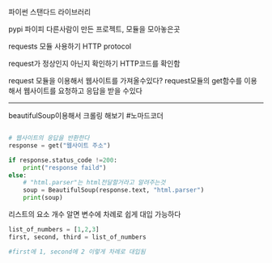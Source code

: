 파이썬 스탠다드 라이브러리

pypi 파이피
다른사람이 만든 프로젝트, 모듈을 모아놓은곳

requests 모듈 사용하기
HTTP protocol

request가 정상인지 아닌지 확인하기
HTTP코드를 확인함


request 모듈을 이용해서 웹사이트를 가져올수있다?
request모듈의 get함수를 이용해서 웹사이트를 요청하고 응답을 받을 수있다

---
beautifulSoup이용해서 크롤링 해보기 #노마드코더

```python

# 웹사이트의 응답을 반환한다
response = get("웹사이트 주소")

if response.status_code !=200:
	print("response faild")
else:
	# "html.parser"는 html전달할거라고 알려주는것
	soup = BeautifulSoup(response.text, "html.parser")
	print(soup)

```

리스트의 요소 개수 알면 변수에 차례로 쉽게 대입 가능하다

```python
list_of_numbers = [1,2,3]
first, second, third = list_of_numbers

#first에 1, second에 2 이렇게 차례로 대입됨
```

